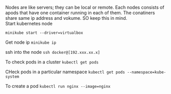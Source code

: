 Nodes are like servers; they can be local or remote.
Each nodes consists of apods that have one container running in each of them. The conatiners share same ip address and vokume. SO keep this in mind. <br />
Start kubernetes node <br />

`minikube start --driver=virtualbox`

Get node ip
`minikube ip`

ssh into the node
`ssh docker@[192.xxx.xx.x]`

To check pods in a cluster
`kubectl get pods`

CHeck pods in a particular namespace
`kubectl get pods --namespace=kube-system`

To create a pod
`kubectl run nginx --image=nginx`


